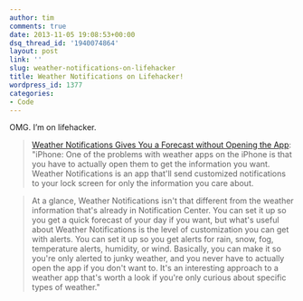 ```yaml
---
author: tim
comments: true
date: 2013-11-05 19:08:53+00:00
dsq_thread_id: '1940074864'
layout: post
link: ''
slug: weather-notifications-on-lifehacker
title: Weather Notifications on Lifehacker!
wordpress_id: 1377
categories:
- Code
---
```


OMG. I’m on lifehacker.

> [Weather Notifications Gives You a Forecast without Opening the
App](http://lifehacker.com/weather-notifications-gives-you-a-forecast-without-open-1458155902): "iPhone: One of the problems with weather apps on the iPhone
is that you have to actually open them to get the information you want.
Weather Notifications is an app that'll send customized notifications to your
lock screen for only the information you care about. 

>

> At a glance, Weather Notifications isn't that different from the weather
information that's already in Notification Center. You can set it up so you
get a quick forecast of your day if you want, but what's useful about Weather
Notifications is the level of customization you can get with alerts. You can
set it up so you get alerts for rain, snow, fog, temperature alerts, humidity,
or wind. Basically, you can make it so you're only alerted to junky weather,
and you never have to actually open the app if you don't want to. It's an
interesting approach to a weather app that's worth a look if you're only
curious about specific types of weather."